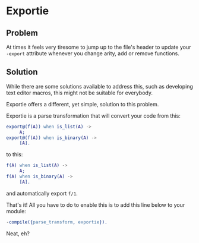 Exportie
========

Problem
-------

At times it feels very tiresome to jump up to the file's header to update your `-export`
attribute whenever you change arity, add or remove functions.

Solution
--------

While there are some solutions available to address this, such as developing text editor macros, this might not be suitable for everybody.

Exportie offers a different, yet simple, solution to this problem.

Exportie is a parse transformation that will convert your code from this:

```erlang
export@(f(A)) when is_list(A) ->
     A;
export@(f(A)) when is_binary(A) ->
     [A].
```

to this:

```erlang
f(A) when is_list(A) ->
     A;
f(A) when is_binary(A) ->
     [A].
```

and automatically export `f/1`.

That's it! All you have to do to enable this is to add this line below to your module:

```erlang
-compile({parse_transform, exportie}).
```

Neat, eh?

              
